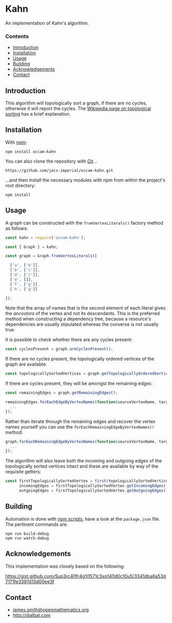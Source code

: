 # Kahn

An implementation of Kahn's algorithm.

### Contents

- [Introduction](#introduction)
- [Installation](#installation)
- [Usage](#usage)
- [Building](#building)
- [Acknowledgements](#acknowledgements)
- [Contact](#contact)

## Introduction

This algorithm will topologically sort a graph, if there are no cycles, otherwise it will report the cycles. The [Wikipedia page on topological sorting](https://en.wikipedia.org/wiki/Topological_sorting) has a brief explanation.

## Installation

With [npm](https://www.npmjs.com/):

    npm install occam-kahn

You can also clone the repository with [Git](https://git-scm.com/)...

    https://github.com/jecs-imperial/occam-kahn.git

...and then install the necessary modules with npm from within the project's root directory:

    npm install

## Usage
    
A graph can be constructed with the `fromVertexLiterals()` factory method as follows:

```js
const kahn = require('occam-kahn');

const { Graph } = kahn;

const graph = Graph.fromVertexLiterals([

  ['a', ['b']],
  ['b', ['c']],
  ['d', ['c']],
  ['e', []],
  ['f', ['g']],
  ['h', ['g']]

]);
```

Note that the array of names that is the second element of each literal gives the *ancestors* of the vertex and not its descendants. This is the preferred method when constructing a dependency tree, because a resource's dependencies are usually stipulated whereas the converse is not usually true.
   
It is possible to check whether there are any cycles present:

```js
const cyclesPresent = graph.areCyclesPresent();
```

If there are no cycles present, the topologically ordered vertices of the graph are available:
    
```js
const topologicallySortedVertices = graph.getTopologicallyOrderedVertices();
```

If there are cycles present, they will be amongst the remaining edges:

```js
const remainingEdges = graph.getRemainingEdges();

remainingEdges.forEachEdgeByVertexNames(function(sourceVertexName, targetVertexName) {
  ...
});
```

Rather than iterate through the remaining edges and recover the vertex names yourself you can use the `forEachRemainingEdgeByVertexNames()` method:
 
```js
graph.forEachRemainingEdgeByVertexNames(function(sourceVertexName, targetVertexName) {
  ...
});
```

The algorithm will also leave both the incoming and outgoing edges of the topologically sorted vertices intact and these are available by way of the requisite getters:
  
```js
const firstTopologicallySortedVertex = first(topologicallySortedVertices),
      incomingEdges = firstTopologicallySortedVertex.getIncomingEdges(),
      outgoingEdges = firstTopologicallySortedVertex.getOutgoingEdges();
```

## Building

Automation is done with [npm scripts](https://docs.npmjs.com/misc/scripts), have a look at the `package.json` file. The pertinent commands are:

    npm run build-debug
    npm run watch-debug


## Acknowledgements

This implementation was closely based on the following:

https://gist.github.com/Sup3rc4l1fr4g1l1571c3xp14l1d0c10u5/3341dba6a53d7171fe3397d13d00ee3f

## Contact

* james.smith@openmathematics.org
* http://djalbat.com

